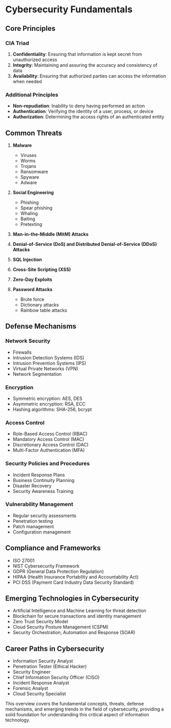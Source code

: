 # Cybersecurity Fundamentals

## Core Principles

### CIA Triad
1. **Confidentiality**: Ensuring that information is kept secret from unauthorized access
2. **Integrity**: Maintaining and assuring the accuracy and consistency of data
3. **Availability**: Ensuring that authorized parties can access the information when needed

### Additional Principles
- **Non-repudiation**: Inability to deny having performed an action
- **Authentication**: Verifying the identity of a user, process, or device
- **Authorization**: Determining the access rights of an authenticated entity

## Common Threats

1. **Malware**
   - Viruses
   - Worms
   - Trojans
   - Ransomware
   - Spyware
   - Adware

2. **Social Engineering**
   - Phishing
   - Spear phishing
   - Whaling
   - Baiting
   - Pretexting

3. **Man-in-the-Middle (MitM) Attacks**
4. **Denial-of-Service (DoS) and Distributed Denial-of-Service (DDoS) Attacks**
5. **SQL Injection**
6. **Cross-Site Scripting (XSS)**
7. **Zero-Day Exploits**
8. **Password Attacks**
   - Brute force
   - Dictionary attacks
   - Rainbow table attacks

## Defense Mechanisms

### Network Security
- Firewalls
- Intrusion Detection Systems (IDS)
- Intrusion Prevention Systems (IPS)
- Virtual Private Networks (VPN)
- Network Segmentation

### Encryption
- Symmetric encryption: AES, DES
- Asymmetric encryption: RSA, ECC
- Hashing algorithms: SHA-256, bcrypt

### Access Control
- Role-Based Access Control (RBAC)
- Mandatory Access Control (MAC)
- Discretionary Access Control (DAC)
- Multi-Factor Authentication (MFA)

### Security Policies and Procedures
- Incident Response Plans
- Business Continuity Planning
- Disaster Recovery
- Security Awareness Training

### Vulnerability Management
- Regular security assessments
- Penetration testing
- Patch management
- Configuration management

## Compliance and Frameworks

- ISO 27001
- NIST Cybersecurity Framework
- GDPR (General Data Protection Regulation)
- HIPAA (Health Insurance Portability and Accountability Act)
- PCI DSS (Payment Card Industry Data Security Standard)

## Emerging Technologies in Cybersecurity

- Artificial Intelligence and Machine Learning for threat detection
- Blockchain for secure transactions and identity management
- Zero Trust Security Model
- Cloud Security Posture Management (CSPM)
- Security Orchestration, Automation and Response (SOAR)

## Career Paths in Cybersecurity

- Information Security Analyst
- Penetration Tester (Ethical Hacker)
- Security Engineer
- Chief Information Security Officer (CISO)
- Incident Response Analyst
- Forensic Analyst
- Cloud Security Specialist

This overview covers the fundamental concepts, threats, defense mechanisms, and emerging trends in the field of cybersecurity, providing a solid foundation for understanding this critical aspect of information technology.
